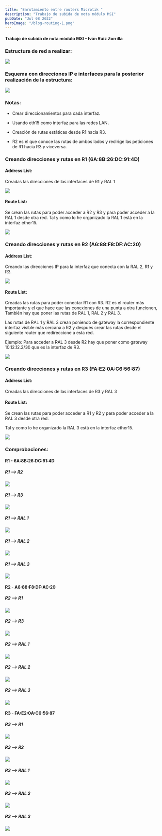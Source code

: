 ```yaml
---
title: "Enrutamiento entre routers Microtik "
description: "Trabajo de subida de nota módulo MSI"
pubDate: "Jul 08 2022"
heroImage: "/blog-routing-1.png"
---
```


#### Trabajo de subida de nota módulo MSI - Iván Ruiz Zorrilla

### Estructura de red a realizar:

![](/post-routing/Screenshot_1.png)

### Esquema con direcciones IP e interfaces para la posterior realización de la estructura:

![](/blog-routing-1.png)

### Notas:

- Crear direccionamientos para cada interfaz.

- Usando eth15 como interfaz para las redes LAN.

- Creación de rutas estáticas desde R1 hacia R3.

- R2 es el que conoce las rutas de ambos lados y redirige las peticiones de R1 hacia R3 y viceversa.

### Creando direcciones y rutas en R1 (6A:8B:26:DC:91:4D)

#### Address List:

Creadas las direcciones de las interfaces de R1 y RAL 1

![](/post-routing/Screenshot_2.png)

#### Route List:

Se crean las rutas para poder acceder a R2 y R3 y para poder acceder a la RAL 1 desde otra red.
Tal y como lo he organizado la RAL 1 está en la interfaz ether15.

![](/post-routing/Screenshot_3.png)

### Creando direcciones y rutas en R2 (A6:88:F8:DF:AC:20)

#### Address List:

Creando las direcciones IP para la interfaz que conecta con la RAL 2, R1 y R3.

![](/post-routing/Screenshot_4.png)

#### Route List:

Creadas las rutas para poder conectar R1 con R3. R2 es el router más importante y el que hace que las conexiones de una punta a otra funcionen, También hay que poner las rutas de RAL 1, RAL 2 y RAL 3.

Las rutas de RAL 1 y RAL 3 crean poniendo de gateway la correspondiente interfaz visible más cercana a R2 y después crear las rutas desde el siguiente router que redireccione a esta red.

Ejemplo: Para acceder a RAL 3 desde R2 hay que poner como gateway 10.12.12.2/30 que es la interfaz de R3.

![](/post-routing/Screenshot_5.png)

### Creando direcciones y rutas en R3 (FA:E2:0A:C6:56:87)

#### Address List:

Creadas las direcciones de las interfaces de R3 y RAL 3

#### Route List:

Se crean las rutas para poder acceder a R1 y R2 y para poder acceder a la RAL 3 desde otra red.

Tal y como lo he organizado la RAL 3 está en la interfaz ether15.

![](/post-routing/Screenshot_6.png)

### Comprobaciones:

#### R1 - 6A:8B:26:DC:91:4D

##### R1 --> R2

![](/post-routing/Screenshot_7.png)

##### R1 --> R3

![](/post-routing/Screenshot_8.png)

##### R1 --> RAL 1

![](/post-routing/Screenshot_9.png)

##### R1 --> RAL 2

![](/post-routing/Screenshot_10.png)

##### R1 --> RAL 3

![](/post-routing/Screenshot_11.png)

#### R2 - A6:88:F8:DF:AC:20

##### R2 --> R1

![](/post-routing/Screenshot_12.png)

##### R2 --> R3

![](/post-routing/Screenshot_13.png)

##### R2 --> RAL 1

![](/post-routing/Screenshot_14.png)

##### R2 --> RAL 2

![](/post-routing/Screenshot_15.png)

##### R2 --> RAL 3

![](/post-routing/Screenshot_16.png)

#### R3 - FA:E2:0A:C6:56:87

##### R3 --> R1

![](/post-routing/Screenshot_17.png)

##### R3 --> R2

![](/post-routing/Screenshot_18.png)

##### R3 --> RAL 1

![](/post-routing/Screenshot_19.png)

##### R3 --> RAL 2

![](/post-routing/Screenshot_20.png)

##### R3 --> RAL 3

![](/post-routing/Screenshot_21.png)
